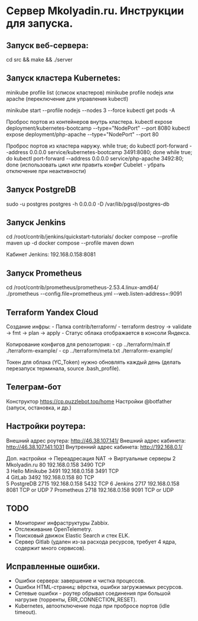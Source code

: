 # Сервер Mkolyadin.ru. Инструкции для запуска.

## Запуск веб-сервера:

cd src && make && ./server

## Запуск кластера Kubernetes:

minikube profile list (список кластеров)
minikube profile nodejs или apache (переключение для управления kubectl)

minikube start --profile nodejs --nodes 3 --force
kubectl get pods -A

Проброс портов из контейнеров внутрь кластера.
kubectl expose deployment/kubernetes-bootcamp --type="NodePort" --port 8080
kubectl expose deployment/php-apache --type="NodePort" --port 80

Проброс портов из кластера наружу.
while true; do kubectl port-forward --address 0.0.0.0 service/kubernetes-bootcamp 3491:8080; done
while true; do kubectl port-forward --address 0.0.0.0 service/php-apache 3492:80; done
(использовать цикл или править конфиг Cubelet - убрать отключение при неактивности)

## Запуск PostgreDB
sudo -u postgres postgres -h 0.0.0.0 -D /var/lib/pgsql/postgres-db

## Запуск Jenkins
cd /root/contrib/jenkins/quickstart-tutorials/
docker compose --profile maven up -d
docker compose --profile maven down

Кабинет Jenkins: 192.168.0.158:8081

## Запуск Prometheus
cd /root/contrib/prometheus/prometheus-2.53.4.linux-amd64/
./prometheus --config.file=prometheus.yml --web.listen-address=:9091

## Terraform Yandex Cloud
Создание инфры:
    - Папка contrib/terraform/
    - terraform destroy -> validate -> fmt -> plan -> apply
    - Статус облака отображается в консоли Яндекса.

Копирование конфигов для репозитория:
    - cp ../terraform/main.tf ./terraform-example/
    - cp ../terraform/meta.txt ./terraform-example/

Токен для облака (YC_Token) нужно обновлять каждый день (делать перезапуск терминала, source .bash_profile).

## Телеграм-бот
Конструктор https://cp.puzzlebot.top/home
Настройки @botfather (запуск, остановка, и др.)

## Настройки роутера:

Внешний адрес роутера: http://46.38.107.141/
Внешний адрес кабинета: http://46.38.107.141:1031
Внутренний адрес кабинета: http://192.168.0.1/

Доп. настройки -> Переадресация NAT -> Виртуальные серверы
2	Mkolyadin.ru	80	192.168.0.158	3490	TCP		
3	Hello Minikube	3491	192.168.0.158	3491	TCP		
4	GitLab	3492	192.168.0.158	80	TCP		
5	PostgreDB	2715	192.168.0.158	5432	TCP
6	Jenkins	2717	192.168.0.158	8081	TCP or UDP
7	Prometheus	2718	192.168.0.158	9091	TCP or UDP

## TODO
- Мониторинг инфраструктуры Zabbix.
- Отслеживание OpenTelemetry.
- Поисковый движок Elastic Search и стек ELK.
- Сервер Gitlab (удален из-за расхода ресурсов, требует 4 ядра, содержит много сервисов).


## Исправленные ошибки.
- Ошибки сервера: завершение и чистка процессов.
- Ошибки HTML-cтраниц: вёрстка, ошибки загружаемых ресурсов.
- Сетевые ошибки - роутер обрывал соединения при большой нагрузке (торренты, ERR_CONNECTION_RESET).
- Kubernetes, автоотключение пода при пробросе портов (idle timeout).